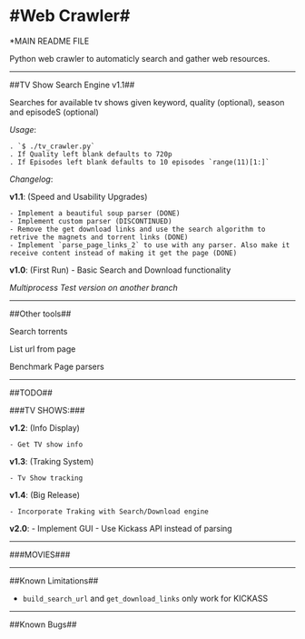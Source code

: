 #Web Crawler#
================================

*MAIN README FILE

Python web crawler to automaticly search and gather web resources.

--------------------------------

##TV Show Search Engine v1.1##

Searches for available tv shows given keyword, quality (optional), season and episodeS (optional)

*Usage*:

	. `$ ./tv_crawler.py`
	. If Quality left blank defaults to 720p
	. If Episodes left blank defaults to 10 episodes `range(11)[1:]`
	

*Changelog*:

**v1.1**: (Speed and Usability Upgrades)

	- Implement a beautiful soup parser (DONE)
	- Implement custom parser (DISCONTINUED)
	- Remove the get download links and use the search algorithm to retrive the magnets and torrent links (DONE)
	- Implement `parse_page_links_2` to use with any parser. Also make it receive content instead of making it get the page (DONE)

**v1.0**: (First Run)
	- Basic Search and Download functionality


*Multiprocess Test version on another branch*

--------------------------------

##Other tools##

Search torrents

List url from page

Benchmark Page parsers

--------------------------------

##TODO##

###TV SHOWS:###

**v1.2**: (Info Display)

	- Get TV show info

**v1.3**: (Traking System)

	- Tv Show tracking 

**v1.4**: (Big Release)

	- Incorporate Traking with Search/Download engine

**v2.0**:
	- Implement GUI
	- Use Kickass API instead of parsing


--------------------------------

###MOVIES###


--------------------------------

##Known Limitations##

- `build_search_url` and `get_download_links` only work for KICKASS

--------------------------------
##Known Bugs##
